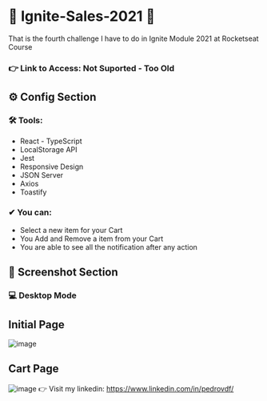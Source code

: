# 🚀 Ignite-Sales-2021 🚀

That is the fourth challenge I have to do in Ignite Module 2021 at Rocketseat Course

### 👉 Link to Access: Not Suported - Too Old

## ⚙ Config Section

 ### 🛠 Tools:
- React - TypeScript
- LocalStorage API
- Jest
- Responsive Design
- JSON Server
- Axios
- Toastify
 
### ✔ You can:
  - Select a new item for your Cart
  - You Add and Remove a item from your Cart
  - You are able to see all the notification after any action

 ## 📸 Screenshot Section
### 💻 Desktop Mode

## Initial Page
![image](https://user-images.githubusercontent.com/62482908/176550935-eab4bf92-2ab4-4a24-88d9-e0c35b11329c.png)

## Cart Page
![image](https://user-images.githubusercontent.com/62482908/176550956-5ccfbfdc-6cf6-4d75-992f-04e72f6a47aa.png)
👉 Visit my linkedin: https://www.linkedin.com/in/pedrovdf/
